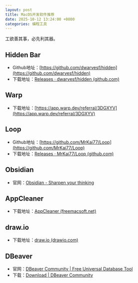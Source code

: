 ```yaml
---
layout: post
title: MacOS开发软件推荐
date: 2025-10-12 13:24:00 +0800
categories: 编程工具
---
```


工欲善其事，必先利其器。
## Hidden Bar
- Github地址：[https://github.com/dwarvesf/hidden](https://github.com/dwarvesf/hidden)
- 下载地址：[Releases · dwarvesf/hidden (github.com)](https://github.com/dwarvesf/hidden/releases)

## Warp
- 下载地址：[https://app.warp.dev/referral/3DGXYV](https://app.warp.dev/referral/3DGXYV)

## Loop
- Github地址：[https://github.com/MrKai77/Loop](https://github.com/MrKai77/Loop)
- 下载地址：[Releases · MrKai77/Loop (github.com)](https://github.com/MrKai77/Loop/releases)

## Obsidian
- 官网：[Obsidian - Sharpen your thinking](https://obsidian.md/)

## AppCleaner
- 下载地址：[AppCleaner (freemacsoft.net)](https://freemacsoft.net/appcleaner/)

## draw.io
- 下载地址：[draw.io (drawio.com)](https://www.drawio.com/)

## DBeaver
- 官网：[DBeaver Community | Free Universal Database Tool](https://dbeaver.io/)
- 下载：[Download | DBeaver Community](https://dbeaver.io/download/)